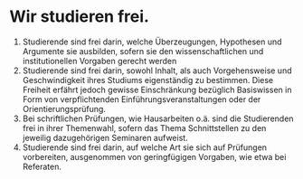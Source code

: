 <!---
   NAME - The NAME of this project is:
ethos

  FILE - The FILENAME of the current file is:
/v2a4.md

  CREATION - This project was CREATED on:
2017-01-28-16:15:00 UTC

  MODIFICATION - This project was last MODIFIED on:
2017-01-28-16:15:00 UTC

  VERSION - The current VERSION of this project is:
<git-commit-hash>-2017-01-28-16:15:00 UTC

  CREATOR(S) - This project was CREATED by:
Michael Czechowski, Martin Maga

  CONTACT - You can CONTACT the creator(s) or developer(s) of this project at:
E-Mail: mail@martinmaga.de

  COPYRIGHT - The COPYRIGHT holder of this project is:
COPYRIGHT (c) 2016 Martin Maga

  LICENSE - This project is LICENSED under the following license:
Martin Maga 2016 CC BY-SA 4.0 https://creativecommons.org

  SUBFILE – This is a SUBFILE! For more INFORMATION on this project go to:
/README.md
--->

# Wir studieren frei.

1.	Studierende sind frei darin, welche Überzeugungen, Hypothesen und Argumente sie ausbilden, sofern sie den wissenschaftlichen und institutionellen Vorgaben gerecht werden
2.	Studierende sind frei darin, sowohl Inhalt, als auch Vorgehensweise und Geschwindigkeit ihres Studiums eigenständig zu bestimmen. Diese Freiheit erfährt jedoch gewisse Einschränkung bezüglich Basiswissen in Form von verpflichtenden Einführungsveranstaltungen oder der Orientierungsprüfung.
3.	Bei schriftlichen Prüfungen, wie Hausarbeiten o.ä. sind die Studierenden frei in ihrer Themenwahl, sofern das Thema Schnittstellen zu den jeweilig dazugehörigen Seminaren aufweist.
4.	Studierende sind frei darin, auf welche Art sie sich auf Prüfungen vorbereiten, ausgenommen von geringfügigen Vorgaben, wie etwa bei Referaten.
